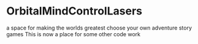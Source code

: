 # OrbitalMindControlLasers
a space for making the worlds greatest choose your own adventure story games
This is now a place for some other code work